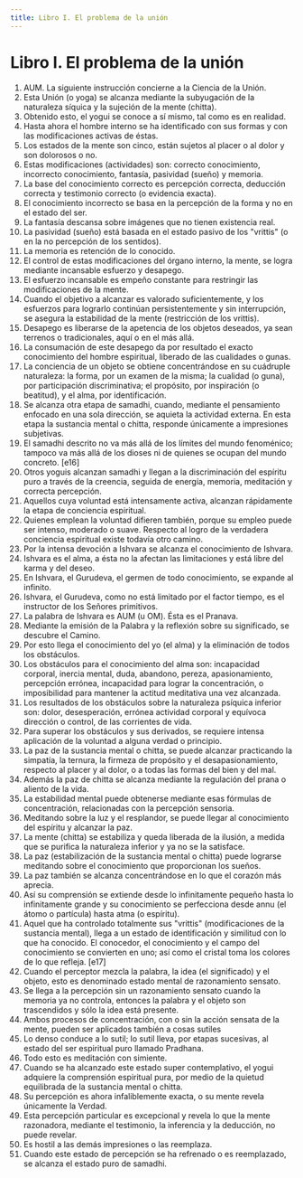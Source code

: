 ```yaml
---
title: Libro I. El problema de la unión 
---
```


# Libro I. El problema de la unión 

1. AUM. La siguiente instrucción concierne a la Ciencia de la Unión. <af book="1" af="1"/>
2. Esta Unión (o yoga) se alcanza mediante la subyugación de la naturaleza síquica y la sujeción de la mente (chitta).  <af book="1" af="2"/>
3. Obtenido esto, el yogui se conoce a sí mismo, tal como es en realidad.  <af book="1" af="3"/>
4. Hasta ahora el hombre interno se ha identificado con sus formas y con las modificaciones activas de éstas.  <af book="1" af="4"/>
5. Los estados de la mente son cinco, están sujetos al placer o al dolor y son dolorosos o no.  <af book="1" af="5"/>
6. Estas modificaciones (actividades) son: correcto conocimiento, incorrecto conocimiento, fantasía, pasividad (sueño) y memoria.  <af book="1" af="6"/>
7. La base del conocimiento correcto es percepción correcta, deducción correcta y testimonio correcto (o evidencia exacta).  <af book="1" af="7"/>
8. El conocimiento incorrecto se basa en la percepción de la forma y no en el estado del ser.  <af book="1" af="8"/>
9. La fantasía descansa sobre imágenes que no tienen existencia real.  <af book="1" af="9"/>
10. La pasividad (sueño) está basada en el estado pasivo de los "vrittis" (o en la no percepción de los sentidos).  <af book="1" af="10"/>
11. La memoria es retención de lo conocido.  <af book="1" af="11"/>
12. El control de estas modificaciones del órgano interno, la mente, se logra mediante incansable esfuerzo y desapego. <af book="1" af="12"/>
13. El esfuerzo incansable es empeño constante para restringir las modificaciones de la mente. <af book="1" af="13"/>
14. Cuando el objetivo a alcanzar es valorado suficientemente, y los esfuerzos para lograrlo continúan persistentemente y sin interrupción, se asegura la estabilidad de la mente (restricción de los vrittis). <af book="1" af="14"/>
15. Desapego es liberarse de la apetencia de los objetos deseados, ya sean terrenos o tradicionales, aquí o en el más allá. <af book="1" af="15"/>
16. La consumación de este desapego da por resultado el exacto conocimiento del hombre espiritual, liberado de las cualidades o gunas. <af book="1" af="16"/>
17. La conciencia de un objeto se obtiene concentrándose en su cuádruple naturaleza: la forma, por un examen de la misma; la cualidad (o guna), por participación discriminativa; el propósito, por inspiración (o beatitud), y el alma, por identificación. <af book="1" af="17"/>
18. Se alcanza otra etapa de samadhi, cuando, mediante el pensamiento enfocado en una sola dirección, se aquieta la actividad externa. En esta etapa la sustancia mental o chitta, responde únicamente a impresiones subjetivas. <af book="1" af="18"/>
19. El samadhi descrito no va más allá de los límites del mundo fenoménico; tampoco va más allá de los dioses ni de quienes se ocupan del mundo concreto. <af book="1" af="19"/> [e16]
20. Otros yoguis alcanzan samadhi y llegan a la discriminación del espíritu puro a través de la creencia, seguida de energía, memoria, meditación y correcta percepción. <af book="1" af="20"/>
21. Aquellos cuya voluntad está intensamente activa, alcanzan rápidamente la etapa de conciencia espiritual. <af book="1" af="21"/>
22. Quienes emplean la voluntad difieren también, porque su empleo puede ser intenso, moderado o suave. Respecto al logro de la verdadera conciencia espiritual existe todavía otro camino. <af book="1" af="22"/>
23. Por la intensa devoción a Ishvara se alcanza el conocimiento de Ishvara. <af book="1" af="23"/>
24. Ishvara es el alma, a ésta no la afectan las limitaciones y está libre del karma y del deseo. <af book="1" af="24"/>
25. En Ishvara, el Gurudeva, el germen de todo conocimiento, se expande al infinito. <af book="1" af="25"/>
26. Ishvara, el Gurudeva, como no está limitado por el factor tiempo, es el instructor de los Señores primitivos. <af book="1" af="26"/>
27. La palabra de Ishvara es AUM (u OM). Ésta es el Pranava. <af book="1" af="27"/>
28. Mediante la emisión de la Palabra y la reflexión sobre su significado, se descubre el Camino. <af book="1" af="28"/>
29. Por esto llega el conocimiento del yo (el alma) y la eliminación de todos los obstáculos. <af book="1" af="29"/>
30. Los obstáculos para el conocimiento del alma son: incapacidad corporal, inercia mental, duda, abandono, pereza, apasionamiento, percepción errónea, incapacidad para lograr la concentración, o imposibilidad para mantener la actitud meditativa una vez alcanzada. <af book="1" af="30"/>
31. Los resultados de los obstáculos sobre la naturaleza psíquica inferior son: dolor, desesperación, errónea actividad corporal y equívoca dirección o control, de las corrientes de vida. <af book="1" af="31"/>
32. Para superar los obstáculos y sus derivados, se requiere intensa aplicación de la voluntad a alguna verdad o principio. <af book="1" af="32"/>
33. La paz de la sustancia mental o chitta, se puede alcanzar practicando la simpatía, la ternura, la firmeza de propósito y el desapasionamiento, respecto al placer y al dolor, o a todas las formas del bien y del mal. <af book="1" af="33"/>
34. Además la paz de chitta se alcanza mediante la regulación del prana o aliento de la vida. <af book="1" af="34"/>
35. La estabilidad mental puede obtenerse mediante esas fórmulas de concentración, relacionadas con la percepción sensoria. <af book="1" af="35"/>
36. Meditando sobre la luz y el resplandor, se puede llegar al conocimiento del espíritu y alcanzar la paz. <af book="1" af="36"/>
37. La mente (chitta) se estabiliza y queda liberada de la ilusión, a medida que se purifica la naturaleza inferior y ya no se la satisface. <af book="1" af="37"/>
38. La paz (estabilización de la sustancia mental o chitta) puede lograrse meditando sobre el conocimiento que proporcionan los sueños. <af book="1" af="38"/>
39. La paz también se alcanza concentrándose en lo que el corazón más aprecia. <af book="1" af="39"/>
40. Así su comprensión se extiende desde lo infinitamente pequeño hasta lo infinitamente grande y su conocimiento se perfecciona desde annu (el átomo o partícula) hasta atma (o espíritu). <af book="1" af="40"/>
41. Aquel que ha controlado totalmente sus "vrittis" (modificaciones de la sustancia mental), llega a un estado de identificación y similitud con lo que ha conocido. El conocedor, el conocimiento y el campo del conocimiento se convierten en uno; así como el cristal toma los colores de lo que refleja. [e17] <af book="1" af="41"/>
42. Cuando el perceptor mezcla la palabra, la idea (el significado) y el objeto, esto es denominado estado mental de razonamiento sensato. <af book="1" af="42"/>
43. Se llega a la percepción sin un razonamiento sensato cuando la memoria ya no controla, entonces la palabra y el objeto son trascendidos y sólo la idea está presente. <af book="1" af="43"/>
44. Ambos procesos de concentración, con o sin la acción sensata de la mente, pueden ser aplicados también a cosas sutiles <af book="1" af="44"/>
45. Lo denso conduce a lo sutil; lo sutil lleva, por etapas sucesivas, al estado del ser espiritual puro llamado Pradhana. <af book="1" af="45"/>
46. Todo esto es meditación con simiente. <af book="1" af="46"/>
47. Cuando se ha alcanzado este estado super contemplativo, el yogui adquiere la comprensión espiritual pura, por medio de la quietud equilibrada de la sustancia mental o chitta. <af book="1" af="47"/>
48. Su percepción es ahora infaliblemente exacta, o su mente revela únicamente la Verdad. <af book="1" af="48"/>
49. Esta percepción particular es excepcional y revela lo que la mente razonadora, mediante el testimonio, la inferencia y la deducción, no puede revelar. <af book="1" af="49"/>
50. Es hostil a las demás impresiones o las reemplaza. <af book="1" af="50"/>
51. Cuando este estado de percepción se ha refrenado o es reemplazado, se alcanza el estado puro de samadhi. <af book="1" af="51"/>
